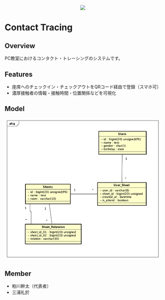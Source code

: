 <p align="center">
  <img src="https://user-images.githubusercontent.com/83275048/125917371-600dae45-4a46-415b-980c-ddbb10394ea2.png" align="center" width="400">
</p>

# Contact Tracing

## Overview

PC教室におけるコンタクト・トレーシングのシステムです。

## Features

- 座席へのチェックイン・チェックアウトをQRコード経由で登録（スマホ可）
- 濃厚接触者の情報・接触時間・位置関係などを可視化

## Model

![model](astah_model/クラス図.png)

## Member

- 粕川幹太（代表者）
- 三浦礼於

